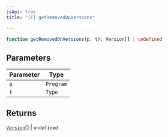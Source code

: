 ```yaml
---
jsApi: true
title: "[F] getRemovedOnVersions"

---
```

```ts
function getRemovedOnVersions(p, t): Version[] | undefined
```

## Parameters

| Parameter | Type |
| ------ | ------ |
| `p` | `Program` |
| `t` | `Type` |

## Returns

[`Version`](../interfaces/Version.md)[] \| `undefined`
